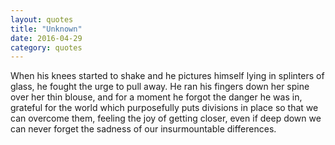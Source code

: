 ```yaml
---
layout: quotes
title: "Unknown"
date: 2016-04-29
category: quotes
---
```




<h12>When his knees started to shake and he pictures himself lying in splinters of glass, he fought the urge to pull away. He ran his fingers down her spine over her thin blouse, and for a moment he forgot the danger he was in, grateful for the world which purposefully puts divisions in place so that we can overcome them, feeling the joy of getting closer, even if deep down we can never forget the sadness of our insurmountable differences. </h12>
